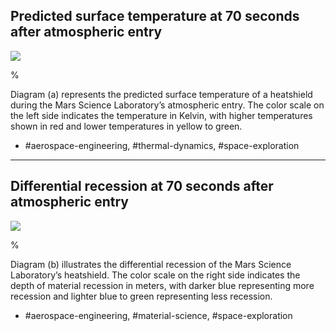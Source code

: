 ## Predicted surface temperature at 70 seconds after atmospheric entry

![](https://cdn.mathpix.com/cropped/2024_06_05_ee8d0cddeb3fb2dc62fbg-1.jpg?height=522&width=1286&top_left_y=122&top_left_x=406)

%

Diagram (a) represents the predicted surface temperature of a heatshield during the Mars Science Laboratory’s atmospheric entry. The color scale on the left side indicates the temperature in Kelvin, with higher temperatures shown in red and lower temperatures in yellow to green.

- #aerospace-engineering, #thermal-dynamics, #space-exploration

---

## Differential recession at 70 seconds after atmospheric entry

![](https://cdn.mathpix.com/cropped/2024_06_05_ee8d0cddeb3fb2dc62fbg-1.jpg?height=522&width=1286&top_left_y=122&top_left_x=406)

%

Diagram (b) illustrates the differential recession of the Mars Science Laboratory’s heatshield. The color scale on the right side indicates the depth of material recession in meters, with darker blue representing more recession and lighter blue to green representing less recession.

- #aerospace-engineering, #material-science, #space-exploration
